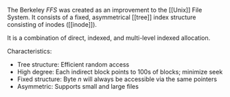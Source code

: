 The Berkeley *FFS* was created as an improvement to the [[Unix]] File System. It consists of a fixed, asymmetrical [[tree]] index structure consisting of inodes ([[inode]]).

It is a combination of direct, indexed, and multi-level indexed allocation.

Characteristics:
- Tree structure: Efficient random access
- High degree: Each indirect block points to 100s of blocks; minimize seek
- Fixed structure: Byte $n$ will always be accessible via the same pointers
- Asymmetric: Supports small and large files